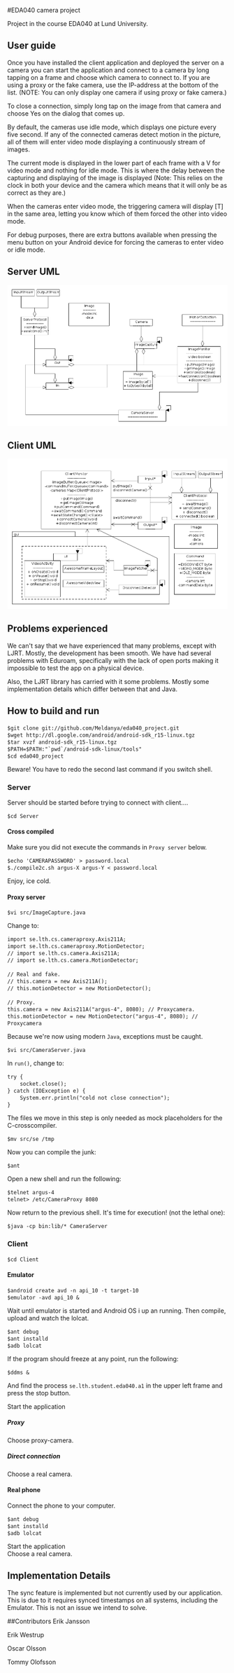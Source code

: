 #EDA040 camera project
 
Project in the course EDA040 at Lund University.

## User guide
Once you have installed the client application and deployed the server
on a camera you can start the application and connect to a camera by
long tapping on a frame and choose which camera to connect to. If you
are using a proxy or the fake camera, use the IP-address at the bottom
of the list. (NOTE: You can only display one camera if using proxy or
fake camera.)

To close a connection, simply long tap on the image from that camera and
choose Yes on the dialog that comes up.

By default, the cameras use idle mode, which displays one picture every
five second. If any of the connected cameras detect motion in the picture, all of
them will enter video mode displaying a continuously stream of images.

The current mode is displayed in the lower part of each frame with a V
for video mode and nothing for idle mode. This is where the delay
between the capturing and displaying of the image is displayed (Note:
This relies on the clock in both your device and the camera which means
that it will only be as correct as they are.)

When the cameras enter video mode, the triggering camera will display
[T] in the same area, letting you know which of them forced the other
into video mode.

For debug purposes, there are extra buttons available when pressing the
menu button on your Android device for forcing the cameras to enter
video or idle mode.

## Server UML
![Server UML](https://github.com/Meldanya/eda040_project/raw/master/doc/uml_server.png)
## Client UML
![Client UML](https://github.com/Meldanya/eda040_project/raw/master/doc/uml_client.png)

## Problems experienced
We can't say that we have experienced that many problems, except with LJRT.
Mostly, the development has been smooth. We have had several problems with
Eduroam, specifically with the lack of open ports making it impossible to test the
app on a physical device.

Also, the LJRT library has carried with it some problems. Mostly some implementation
details which differ between that and Java.


## How to build and run
	$git clone git://github.com/Meldanya/eda040_project.git
	$wget http://dl.google.com/android/android-sdk_r15-linux.tgz
	$tar xvzf android-sdk_r15-linux.tgz
	$PATH=$PATH:"`pwd`/android-sdk-linux/tools"
	$cd eda040_project

Beware! You have to redo the second last command if you switch shell.
### Server
Server should be started before trying to connect with client....

	$cd Server

#### Cross compiled
Make sure you did not execute the commands in `Proxy server` below.

	$echo 'CAMERAPASSWORD' > password.local
	$./compile2c.sh argus-X argus-Y < password.local

Enjoy, ice cold.

#### Proxy server
	$vi src/ImageCapture.java

Change to:

	import se.lth.cs.cameraproxy.Axis211A;
	import se.lth.cs.cameraproxy.MotionDetector;
	// import se.lth.cs.camera.Axis211A;
	// import se.lth.cs.camera.MotionDetector;

	// Real and fake.
	// this.camera = new Axis211A(); 
	// this.motionDetector = new MotionDetector();

	// Proxy.
	this.camera = new Axis211A("argus-4", 8080); // Proxycamera.
	this.motionDetector = new MotionDetector("argus-4", 8080); // Proxycamera

Because we're now using modern `Java`, exceptions must be caught.

	$vi src/CameraServer.java

In `run()`, change to:

	try {
		socket.close();
	} catch (IOException e) {
		System.err.println("cold not close connection");
	}	

The files we move in this step is only needed as mock placeholders for
the C-crosscompiler.

	$mv src/se /tmp

Now you can compile the junk:

	$ant

Open a new shell and run the following:

	$telnet argus-4
	telnet> /etc/CameraProxy 8080

Now return to the previous shell. It's time for execution! (not the lethal one):

	$java -cp bin:lib/* CameraServer

### Client
	$cd Client
#### Emulator
	$android create avd -n api_10 -t target-10
	$emulator -avd api_10 &

Wait until emulator is started and Android OS i up an running. Then compile, upload and watch the lolcat.

	$ant debug
	$ant installd
	$adb lolcat

If the program should freeze at any point, run the following:

	$ddms &

And find the process `se.lth.student.eda040.a1` in the upper left frame
and press the stop button.

Start the application	
##### Proxy
Choose proxy-camera.
##### Direct connection
Choose a real camera.
	
#### Real phone
Connect the phone to your computer.

	$ant debug
	$ant installd
	$adb lolcat

Start the application	
Choose a real camera.

## Implementation Details

The sync feature is implemented but not currently used by our application. This is due to it requires synced timestamps on all systems, including the Emulator. This is not an issue we intend to solve.

##Contributors
Erik Jansson

Erik Westrup

Oscar Olsson

Tommy Olofsson
